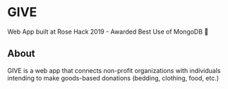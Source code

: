 # GIVE
Web App built at Rose Hack 2019 - Awarded Best Use of MongoDB 🏅
## About
GIVE is a web app that connects non-profit organizations with individuals intending to make goods-based donations (bedding, clothing, food, etc.)
